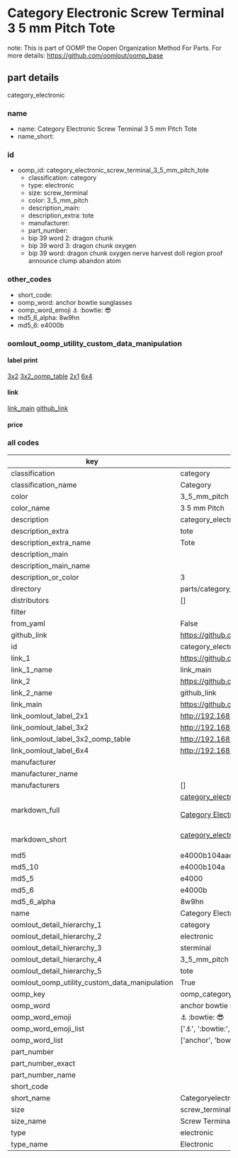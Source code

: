 # Category Electronic Screw Terminal 3 5 mm Pitch Tote  

note: This is part of OOMP the Oopen Organization Method For Parts. For more details: https://github.com/oomlout/oomp_base

##  part details



category_electronic

### name
* name: Category Electronic Screw Terminal 3 5 mm Pitch Tote
* name_short: 
### id
* oomp_id: category_electronic_screw_terminal_3_5_mm_pitch_tote
  * classification: category
  * type: electronic
  * size: screw_terminal
  * color: 3_5_mm_pitch
  * description_main: 
  * description_extra: tote
  * manufacturer: 
  * part_number: 
  * bip 39 word 2: dragon chunk
  * bip 39 word 3: dragon chunk oxygen
  * bip 39 word: dragon chunk oxygen nerve harvest doll region proof announce clump abandon atom

### other_codes
* short_code: 
* oomp_word: anchor bowtie sunglasses
* oomp_word_emoji :anchor: :bowtie: :sunglasses:
* md5_6_alpha: 8w9hn
* md5_6: e4000b






### oomlout_oomp_utility_custom_data_manipulation
#### label print
[3x2](http://192.168.1.245:1112/?label=oomp%208w9hn)
[3x2_oomp_table](http://192.168.1.107:1112/?label=oomp%208w9hn)
[2x1](http://192.168.1.242:1112/?label=oomp%208w9hn)
[6x4](http://192.168.1.55:1112/?label=oomp%208w9hn)    

#### link

[link_main](https://github.com/oomlout/oomlout_oomp_current_version_messy/tree/main/parts/category_electronic_screw_terminal_3_5_mm_pitch_tote) [github_link](https://github.com/oomlout/oomlout_oomp_part_src/tree/main/parts/category_electronic_screw_terminal_3_5_mm_pitch_tote)                             

#### price







### all codes 
| key | value |  
| --- | --- |  
| classification | category |  
| classification_name | Category |  
| color | 3_5_mm_pitch |  
| color_name | 3 5 mm Pitch |  
| description | category_electronic |  
| description_extra | tote |  
| description_extra_name | Tote |  
| description_main |  |  
| description_main_name |  |  
| description_or_color | 3  |  
| directory | parts/category_electronic_screw_terminal_3_5_mm_pitch_tote |  
| distributors | [] |  
| filter |  |  
| from_yaml | False |  
| github_link | https://github.com/oomlout/oomlout_oomp_part_src/tree/main/parts/category_electronic_screw_terminal_3_5_mm_pitch_tote |  
| id | category_electronic_screw_terminal_3_5_mm_pitch_tote |  
| link_1 | https://github.com/oomlout/oomlout_oomp_current_version_messy/tree/main/parts/category_electronic_screw_terminal_3_5_mm_pitch_tote |  
| link_1_name | link_main |  
| link_2 | https://github.com/oomlout/oomlout_oomp_part_src/tree/main/parts/category_electronic_screw_terminal_3_5_mm_pitch_tote |  
| link_2_name | github_link |  
| link_main | https://github.com/oomlout/oomlout_oomp_current_version_messy/tree/main/parts/category_electronic_screw_terminal_3_5_mm_pitch_tote |  
| link_oomlout_label_2x1 | http://192.168.1.242:1112/?label=oomp%208w9hn |  
| link_oomlout_label_3x2 | http://192.168.1.245:1112/?label=oomp%208w9hn |  
| link_oomlout_label_3x2_oomp_table | http://192.168.1.107:1112/?label=oomp%208w9hn |  
| link_oomlout_label_6x4 | http://192.168.1.55:1112/?label=oomp%208w9hn |  
| manufacturer |  |  
| manufacturer_name |  |  
| manufacturers | [] |  
| markdown_full | [category_electronic_screw_terminal_3_5_mm_pitch_tote](https://github.com/oomlout/oomlout_oomp_current_version_messy/tree/main/parts/category_electronic_screw_terminal_3_5_mm_pitch_tote)<br>[](https://github.com/oomlout/oomlout_oomp_current_version_messy/tree/main/parts/category_electronic_screw_terminal_3_5_mm_pitch_tote)<br>[Category Electronic Screw Terminal 3 5 Mm Pitch Tote](https://github.com/oomlout/oomlout_oomp_current_version_messy/tree/main/parts/category_electronic_screw_terminal_3_5_mm_pitch_tote)<br><br> |  
| markdown_short | [category_electronic_screw_terminal_3_5_mm_pitch_tote](https://github.com/oomlout/oomlout_oomp_current_version_messy/tree/main/parts/category_electronic_screw_terminal_3_5_mm_pitch_tote)<br><br> |  
| md5 | e4000b104aac569102b4b9473c8a2a10 |  
| md5_10 | e4000b104a |  
| md5_5 | e4000 |  
| md5_6 | e4000b |  
| md5_6_alpha | 8w9hn |  
| name | Category Electronic Screw Terminal 3 5 mm Pitch Tote |  
| oomlout_detail_hierarchy_1 | category |  
| oomlout_detail_hierarchy_2 | electronic |  
| oomlout_detail_hierarchy_3 | sterminal |  
| oomlout_detail_hierarchy_4 | 3_5_mm_pitch |  
| oomlout_detail_hierarchy_5 | tote |  
| oomlout_oomp_utility_custom_data_manipulation | True |  
| oomp_key | oomp_category_electronic_screw_terminal_3_5_mm_pitch_tote |  
| oomp_word | anchor bowtie sunglasses |  
| oomp_word_emoji | :anchor: :bowtie: :sunglasses: |  
| oomp_word_emoji_list | [':anchor:', ':bowtie:', ':sunglasses:'] |  
| oomp_word_list | ['anchor', 'bowtie', 'sunglasses'] |  
| part_number |  |  
| part_number_exact |  |  
| part_number_name |  |  
| short_code |  |  
| short_name | Categoryelectronic |  
| size | screw_terminal |  
| size_name | Screw Terminal |  
| type | electronic |  
| type_name | Electronic |  
